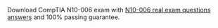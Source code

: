 Download CompTIA N10-006 exam with <a href="http://www.exams4help.com/N10-006-pdf-dumps.html">N10-006 real exam questions answers</a> and 100% passing guarantee.
